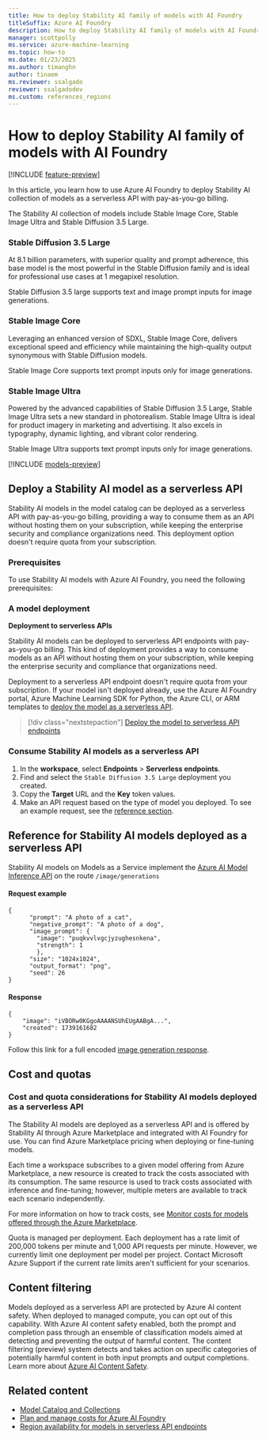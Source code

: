 ```yaml
---
title: How to deploy Stability AI family of models with AI Foundry
titleSuffix: Azure AI Foundry
description: How to deploy Stability AI family of models with AI Foundry
manager: scottpolly
ms.service: azure-machine-learning
ms.topic: how-to
ms.date: 01/23/2025
ms.author: timanghn
author: tinaem
ms.reviewer: ssalgado
reviewer: ssalgadodev
ms.custom: references_regions
---
```


# How to deploy Stability AI family of models with AI Foundry

[!INCLUDE [feature-preview](../includes/feature-preview.md)]

In this article, you learn how to use Azure AI Foundry to deploy Stability AI collection of models as a serverless API with pay-as-you-go billing.

The Stability AI collection of models include Stable Image Core, Stable Image Ultra and Stable Diffusion 3.5 Large. 

### Stable Diffusion 3.5 Large

At 8.1 billion parameters, with superior quality and prompt adherence, this base model is the most powerful in the Stable Diffusion family and is ideal for professional use cases at 1 megapixel resolution. 

Stable Diffusion 3.5 large supports text and image prompt inputs for image generations. 

### Stable Image Core

Leveraging an enhanced version of SDXL, Stable Image Core, delivers exceptional speed and efficiency while maintaining the high-quality output synonymous with Stable Diffusion models.

Stable Image Core supports text prompt inputs only for image generations.

### Stable Image Ultra

Powered by the advanced capabilities of Stable Diffusion 3.5 Large, Stable Image Ultra sets a new standard in photorealism. Stable Image Ultra is ideal for product imagery in marketing and advertising. It also excels in typography, dynamic lighting, and vibrant color rendering.

Stable Image Ultra supports text prompt inputs only for image generations.

[!INCLUDE [models-preview](../includes/models-preview.md)]


## Deploy a Stability AI model as a serverless API

Stability AI models in the model catalog can be deployed as a serverless API with pay-as-you-go billing, providing a way to consume them as an API without hosting them on your subscription, while keeping the enterprise security and compliance organizations need. This deployment option doesn't require quota from your subscription. 


### Prerequisites

To use Stability AI models with Azure AI Foundry, you need the following prerequisites:

### A model deployment

**Deployment to serverless APIs**

Stability AI models can be deployed to serverless API endpoints with pay-as-you-go billing. This kind of deployment provides a way to consume models as an API without hosting them on your subscription, while keeping the enterprise security and compliance that organizations need. 

Deployment to a serverless API endpoint doesn't require quota from your subscription. If your model isn't deployed already, use the Azure AI Foundry portal, Azure Machine Learning SDK for Python, the Azure CLI, or ARM templates to [deploy the model as a serverless API](deploy-models-serverless.md).

> [!div class="nextstepaction"]
> [Deploy the model to serverless API endpoints](deploy-models-serverless.md)

### Consume Stability AI models as a serverless API

1. In the **workspace**, select **Endpoints** > **Serverless endpoints**.
1. Find and select the `Stable Diffusion 3.5 Large` deployment you created.
1. Copy the **Target** URL and the **Key** token values.
1. Make an API request based on the type of model you deployed. To see an example request, see the [reference section](#reference-for-stability-ai-models-deployed-as-a-serverless-api). 

## Reference for Stability AI models deployed as a serverless API

Stability AI models on Models as a Service implement the [Azure AI Model Inference API](../reference/reference-model-inference-api.md) on the route `/image/generations` 

#### Request example 

```
{
      "prompt": "A photo of a cat",
      "negative_prompt": "A photo of a dog",
      "image_prompt": {
        "image": "puqkvvlvgcjyzughesnkena",
        "strength": 1
        },
      "size": "1024x1024",
      "output_format": "png",
      "seed": 26
}
```

#### Response

```
{
    "image": "iVBORw0KGgoAAAANSUhEUgAABgA...",
    "created": 1739161682
}
```

Follow this link for a full encoded [image generation response](https://github.com/MicrosoftDocs/azure-ai-docs-pr/pull/2896/$0). 

## Cost and quotas

### Cost and quota considerations for Stability AI models deployed as a serverless API

The Stability AI models are deployed as a serverless API and is offered by Stability AI through Azure Marketplace and integrated with AI Foundry for use. You can find Azure Marketplace pricing when deploying or fine-tuning models.

Each time a workspace subscribes to a given model offering from Azure Marketplace, a new resource is created to track the costs associated with its consumption. The same resource is used to track costs associated with inference and fine-tuning; however, multiple meters are available to track each scenario independently.

For more information on how to track costs, see [Monitor costs for models offered through the Azure Marketplace](./costs-plan-manage.md#monitor-costs-for-models-offered-through-the-azure-marketplace).

Quota is managed per deployment. Each deployment has a rate limit of 200,000 tokens per minute and 1,000 API requests per minute. However, we currently limit one deployment per model per project. Contact Microsoft Azure Support if the current rate limits aren't sufficient for your scenarios.

## Content filtering

Models deployed as a serverless API are protected by Azure AI content safety. When deployed to managed compute, you can opt out of this capability. With Azure AI content safety enabled, both the prompt and completion pass through an ensemble of classification models aimed at detecting and preventing the output of harmful content. The content filtering (preview) system detects and takes action on specific categories of potentially harmful content in both input prompts and output completions. Learn more about [Azure AI Content Safety](/azure/ai-services/content-safety/overview).

## Related content

- [Model Catalog and Collections](../concepts/concept-model-catalog.md)
- [Plan and manage costs for Azure AI Foundry](./costs-plan-manage.md)
- [Region availability for models in serverless API endpoints](../concepts/concept-endpoint-serverless-availability.md)
